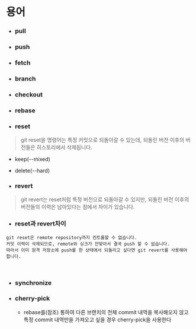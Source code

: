 # 용어
- ### pull
- ### push
- ### fetch
- ### branch
- ### checkout
- ### rebase
- ### reset
> git reset을 명령어는 특정 커밋으로 되돌아갈 수 있는데, 되돌린 버전 이후의 버전들은 히스토리에서 삭제됩니다.

  - keep(--mixed)
  - delete(--hard)
  
- ### revert

> git revert는 reset처럼 특정 버전으로 되돌아갈 수 있지만, 되돌린 버전 이후의 버전들의 이력은 남아있다는 점에서 차이가 있습니다.

- ### reset과 revert차이
```
git reset은 remote repository까지 컨트롤할 수 없습니다.
커밋 이력이 삭제되므로, remote와 싱크가 안맞아서 결국 push 할 수 없습니다.
따라서 이미 원격 저장소에 push를 한 상태에서 되돌리고 싶다면 git revert를 사용해야 합니다.
```

<br>


- ### synchronize
- ### cherry-pick 
  - rebase를(참조) 통하여 다른 브랜치의 전체 commit 내역을 복사해오지 않고 특정 commit 내역만을 가져오고 싶을 경우 cherry-pick을 사용한다
